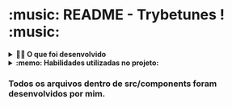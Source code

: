 # :music: README - Trybetunes ! :music:

<details>
  <summary><strong>👨‍💻 O que foi desenvolvido</strong></summary><br />

  Neste projeto, foi criado o TrybeTunes, uma aplicação capaz de reproduzir músicas dos mais variados artistas e bandas. Essa aplicação é capaz de:

  - Fazer login.
  - Pesquisar por uma banda ou um artista.
  - Listar os álbuns disponíveis dessa banda ou desse artista.
  - Visualizar as músicas de um álbum selecionado.
  - Reproduzir uma prévia das músicas do álbum.

</details>

<details>
  <summary><strong>:memo: Habilidades utilizadas no projeto:</strong></summary><br />

- Fazer requisições e consumir dados vindos de uma `API`.

- Utilizar o hook `useEffect`.

- Utilizar o hook `useState`.

- Utilizar o componente `BrowserRouter` corretamente.

- Criar rotas, mapeando o caminho da URL com o componente correspondente via `Route`.

- Utilizar o `Routes` do `React Router Dom`.

- Criar links de navegação na aplicação com o componente `Link`.
</details>

<h3>Todos os arquivos dentro de src/components foram desenvolvidos por mim.</h3>